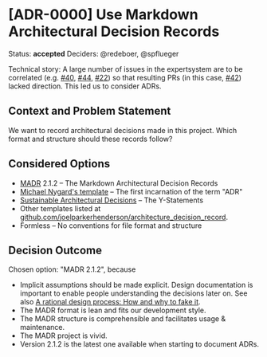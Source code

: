# [ADR-0000] Use Markdown Architectural Decision Records

Status: **accepted**
Deciders: @redeboer, @spflueger

Technical story:
A large number of issues in the expertsystem are to be correlated (e.g. [#40](https://github.com/ComPWA/expertsystem/issues/40), [#44](https://github.com/ComPWA/expertsystem/issues/44), [#22](https://github.com/ComPWA/expertsystem/issues/22)) so that resulting PRs (in this case, [#42](https://github.com/ComPWA/expertsystem/pull/42)) lacked direction. This led us to consider ADRs.

## Context and Problem Statement

We want to record architectural decisions made in this project.
Which format and structure should these records follow?

## Considered Options

* [MADR](https://adr.github.io/madr/) 2.1.2 – The Markdown Architectural Decision Records
* [Michael Nygard's template](http://thinkrelevance.com/blog/2011/11/15/documenting-architecture-decisions) – The first incarnation of the term "ADR"
* [Sustainable Architectural Decisions](https://www.infoq.com/articles/sustainable-architectural-design-decisions) – The Y-Statements
* Other templates listed at [github.com/joelparkerhenderson/architecture_decision_record](https://github.com/joelparkerhenderson/architecture_decision_record).
* Formless – No conventions for file format and structure

## Decision Outcome

Chosen option: "MADR 2.1.2", because

* Implicit assumptions should be made explicit.
  Design documentation is important to enable people understanding the decisions later on.
  See also [A rational design process: How and why to fake it](https://doi.org/10.1109/TSE.1986.6312940).
* The MADR format is lean and fits our development style.
* The MADR structure is comprehensible and facilitates usage & maintenance.
* The MADR project is vivid.
* Version 2.1.2 is the latest one available when starting to document ADRs.
